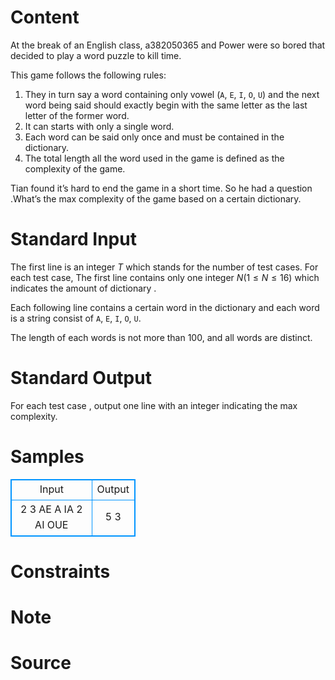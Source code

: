 
# Content

At the break of an English class, a382050365 and Power were so bored that decided to play a word puzzle to kill time. 

This game follows the following rules:
1. They in turn say a word containing only vowel (`A`, `E`, `I`, `O`, `U`) and the next word being said should exactly begin with the same letter as the last letter of the former word.
2. It can starts with only a single word.
3. Each word can be said only once and must be contained in the dictionary.
4. The total length all the word used in the game is defined as the complexity of the game. 

Tian found it’s hard to end the game in a short time. So he had a question .What’s the max complexity of the game based on a certain dictionary.

# Standard Input

The first line is an integer $T$ which stands for the number of test cases. For each test case, The first line contains only one integer $N$($1\leq N\leq 16$) which indicates the amount of dictionary . 

Each following line contains a certain word in the dictionary and each word is a string consist of `A`, `E`, `I`, `O`, `U`.

The length of each words is not more than $100$, and all words are distinct.

# Standard Output

For each test case , output one line with an integer indicating the max complexity.

# Samples

<style>
        table,table tr th, table tr td { border:1px solid #0094ff; }
        table { width: 200px; min-height: 25px; line-height: 25px; text-align: center; border-collapse: collapse;}   
    </style>
<table>
	<tr>
		<td>Input</td>
		<td>Output</td>
	</tr>
<tr><td>2
3
AE
A
IA
2
AI
OUE</td><td>5
3</td></tr></table>


# Constraints



# Note



# Source


